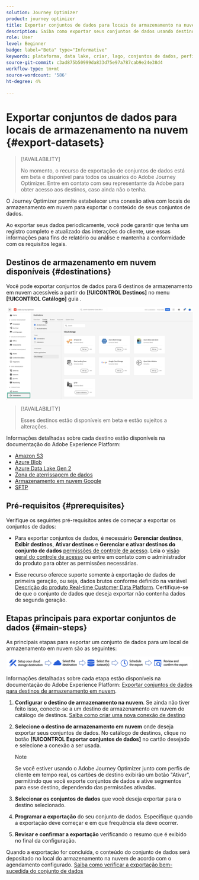```yaml
---
solution: Journey Optimizer
product: journey optimizer
title: Exportar conjuntos de dados para locais de armazenamento na nuvem
description: Saiba como exportar seus conjuntos de dados usando destinos de armazenamento na nuvem do Adobe Experience Platform.
role: User
level: Beginner
badge: label="Beta" type="Informative"
keywords: plataforma, data lake, criar, lago, conjuntos de dados, perfil
source-git-commit: c3ad875b50999da833d75e97a787cab9e24e38d4
workflow-type: tm+mt
source-wordcount: '586'
ht-degree: 4%

---
```



# Exportar conjuntos de dados para locais de armazenamento na nuvem {#export-datasets}

>[!AVAILABILITY]
>
>No momento, o recurso de exportação de conjuntos de dados está em beta e disponível para todos os usuários do Adobe Journey Optimizer. Entre em contato com seu representante da Adobe para obter acesso aos destinos, caso ainda não o tenha.

O Journey Optimizer permite estabelecer uma conexão ativa com locais de armazenamento em nuvem para exportar o conteúdo de seus conjuntos de dados.

Ao exportar seus dados periodicamente, você pode garantir que tenha um registro completo e atualizado das interações do cliente, use essas informações para fins de relatório ou análise e mantenha a conformidade com os requisitos legais.

## Destinos de armazenamento em nuvem disponíveis {#destinations}

Você pode exportar conjuntos de dados para 6 destinos de armazenamento em nuvem acessíveis a partir do **[!UICONTROL Destinos]** no menu **[!UICONTROL Catálogo]** guia .

![](assets/dataset-export-setup.png)

>[!AVAILABILITY]
>
>Esses destinos estão disponíveis em beta e estão sujeitos a alterações.

Informações detalhadas sobre cada destino estão disponíveis na documentação do Adobe Experience Platform:

* [Amazon S3](https://experienceleague.adobe.com/docs/experience-platform/destinations/catalog/cloud-storage/amazon-s3.html)
* [Azure Blob](https://experienceleague.adobe.com/docs/experience-platform/destinations/catalog/cloud-storage/azure-blob.html)
* [Azure Data Lake Gen 2](https://experienceleague.adobe.com/docs/experience-platform/destinations/catalog/cloud-storage/adls-gen2.html)
* [Zona de aterrissagem de dados](https://experienceleague.adobe.com/docs/experience-platform/destinations/catalog/cloud-storage/data-landing-zone.html)
* [Armazenamento em nuvem Google](https://experienceleague.adobe.com/docs/experience-platform/destinations/catalog/cloud-storage/google-cloud-storage.html)
* [SFTP](https://experienceleague.adobe.com/docs/experience-platform/destinations/catalog/cloud-storage/sftp.html)

## Pré-requisitos {#prerequisites}

Verifique os seguintes pré-requisitos antes de começar a exportar os conjuntos de dados:

* Para exportar conjuntos de dados, é necessário **Gerenciar destinos**, **Exibir destinos**, **Ativar destinos** e **Gerenciar e ativar destinos do conjunto de dados** [permissões de controle de acesso](https://experienceleague.adobe.com/docs/experience-platform/access-control/home.html#permissions). Leia o [visão geral do controle de acesso](https://experienceleague.adobe.com/docs/experience-platform/access-control/ui/overview.html) ou entre em contato com o administrador do produto para obter as permissões necessárias.

* Esse recurso oferece suporte somente à exportação de dados de primeira geração, ou seja, dados brutos conforme definido na variável [Descrição do produto Real-time Customer Data Platform](https://helpx.adobe.com/legal/product-descriptions/real-time-customer-data-platform-b2c-edition-prime-and-ultimate-packages.html). Certifique-se de que o conjunto de dados que deseja exportar não contenha dados de segunda geração.

## Etapas principais para exportar conjuntos de dados {#main-steps}

As principais etapas para exportar um conjunto de dados para um local de armazenamento em nuvem são as seguintes:

![](assets/dataset-export-process.png)

Informações detalhadas sobre cada etapa estão disponíveis na documentação do Adobe Experience Platform: [Exportar conjuntos de dados para destinos de armazenamento em nuvem](https://experienceleague.adobe.com/docs/experience-platform/destinations/ui/activate/export-datasets.html?lang=en).

1. **Configurar o destino de armazenamento na nuvem**. Se ainda não tiver feito isso, conecte-se a um destino de armazenamento em nuvem do catálogo de destinos. [Saiba como criar uma nova conexão de destino](https://experienceleague.adobe.com/docs/experience-platform/destinations/ui/connect-destination.html?lang=en#setup)

   <!--![](assets/dataset-export-setup.png)-->

1. **Selecione o destino de armazenamento em nuvem** onde deseja exportar seus conjuntos de dados. No catálogo de destinos, clique no botão **[!UICONTROL Exportar conjuntos de dados]** no cartão desejado e selecione a conexão a ser usada.

   <!--![](assets/dataset-export-destination.png)-->

   >[!NOTE]
   >
   >Se você estiver usando o Adobe Journey Optimizer junto com perfis de cliente em tempo real, os cartões de destino exibirão um botão &quot;Ativar&quot;, permitindo que você exporte conjuntos de dados e ative segmentos para esse destino, dependendo das permissões ativadas.

1. **Selecionar os conjuntos de dados** que você deseja exportar para o destino selecionado.

   <!--![](assets/dataset-export-dataset-selection.png)-->

1. **Programar a exportação** do seu conjunto de dados. Especifique quando a exportação deve começar e em que frequência ela deve ocorrer.

   <!--![](assets/dataset-export-schedule.png)-->

1. **Revisar e confirmar a exportação** verificando o resumo que é exibido no final da configuração.

   <!--![](assets/dataset-export-review.png)-->

Quando a exportação for concluída, o conteúdo do conjunto de dados será depositado no local do armazenamento na nuvem de acordo com o agendamento configurado. [Saiba como verificar a exportação bem-sucedida do conjunto de dados](https://experienceleague.adobe.com/docs/experience-platform/destinations/ui/activate/export-datasets.html#verify)

